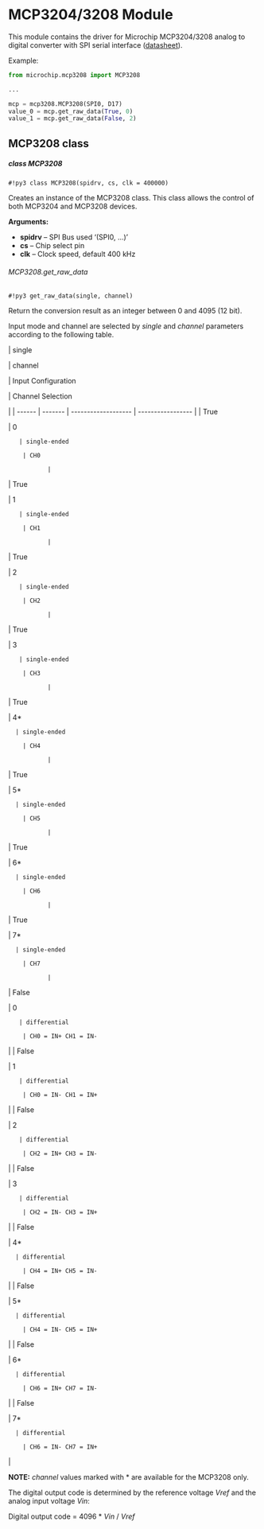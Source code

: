 # MCP3204/3208 Module

This module contains the driver for Microchip MCP3204/3208 analog to digital converter with
SPI serial interface ([datasheet](http://ww1.microchip.com/downloads/en/DeviceDoc/21298e.pdf)).

Example:

```py
from microchip.mcp3208 import MCP3208

...

mcp = mcp3208.MCP3208(SPI0, D17)
value_0 = mcp.get_raw_data(True, 0)
value_1 = mcp.get_raw_data(False, 2)
```

## MCP3208 class

##### class MCP3208

```#!py3 class MCP3208(spidrv, cs, clk = 400000)```

Creates an instance of the MCP3208 class. This class allows the control of both MCP3204 and MCP3208 devices.


**Arguments:**

    
* **spidrv** – SPI Bus used ‘(SPI0, …)’
* **cs** – Chip select pin
* **clk** – Clock speed, default 400 kHz


###### MCP3208.get_raw_data

```#!py3 get_raw_data(single, channel)```

Return the conversion result as an integer between 0 and 4095 (12 bit).

Input mode and channel are selected by *single* and *channel* parameters
according to the following table.

| single

 | channel

 | Input Configuration

 | Channel Selection

 |
| ------ | ------- | ------------------- | ----------------- |
| True

   | 0

       | single-ended

        | CH0

               |
| True

   | 1

       | single-ended

        | CH1

               |
| True

   | 2

       | single-ended

        | CH2

               |
| True

   | 3

       | single-ended

        | CH3

               |
| True

   | 4\*

      | single-ended

        | CH4

               |
| True

   | 5\*

      | single-ended

        | CH5

               |
| True

   | 6\*

      | single-ended

        | CH6

               |
| True

   | 7\*

      | single-ended

        | CH7

               |
| False

  | 0

       | differential

        | CH0 = IN+ CH1 = IN-

 |
| False

  | 1

       | differential

        | CH0 = IN- CH1 = IN+

 |
| False

  | 2

       | differential

        | CH2 = IN+ CH3 = IN-

 |
| False

  | 3

       | differential

        | CH2 = IN- CH3 = IN+

 |
| False

  | 4\*

      | differential

        | CH4 = IN+ CH5 = IN-

 |
| False

  | 5\*

      | differential

        | CH4 = IN- CH5 = IN+

 |
| False

  | 6\*

      | differential

        | CH6 = IN+ CH7 = IN-

 |
| False

  | 7\*

      | differential

        | CH6 = IN- CH7 = IN+

 |

**NOTE:** 
*channel* values marked with * are available for the MCP3208 only.

The digital output code is determined by the reference voltage *Vref* and the analog input voltage *Vin*:

Digital output code = 4096 * *Vin* / *Vref*
